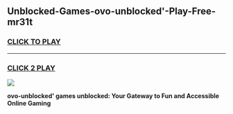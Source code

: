 
## Unblocked-Games-ovo-unblocked'-Play-Free-mr31t
<h3>
<a href="https://premium76.site?title=ovo-unblocked'&ref=23A">CLICK TO PLAY</a></h3>
<hr>

<h3>
<a href="https://premium76.site?title=ovo-unblocked'&ref=23A">CLICK 2 PLAY</a>
  
</h3>

<a href="https://premium76.site?title=ovo-unblocked'&ref=23A"><img src="https://clearcache.store/games.png"></a>


**ovo-unblocked' games unblocked: Your Gateway to Fun and Accessible Online Gaming**
